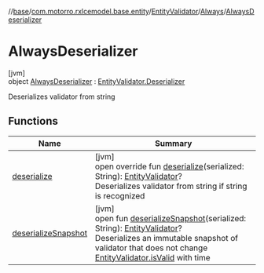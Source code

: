 //[base](../../../../../index.md)/[com.motorro.rxlcemodel.base.entity](../../../index.md)/[EntityValidator](../../index.md)/[Always](../index.md)/[AlwaysDeserializer](index.md)

# AlwaysDeserializer

[jvm]\
object [AlwaysDeserializer](index.md) : [EntityValidator.Deserializer](../../-deserializer/index.md)

Deserializes validator from string

## Functions

| Name | Summary |
|---|---|
| [deserialize](deserialize.md) | [jvm]<br>open override fun [deserialize](deserialize.md)(serialized: String): [EntityValidator](../../index.md)?<br>Deserializes validator from string if string is recognized |
| [deserializeSnapshot](../../-deserializer/deserialize-snapshot.md) | [jvm]<br>open fun [deserializeSnapshot](../../-deserializer/deserialize-snapshot.md)(serialized: String): [EntityValidator](../../index.md)?<br>Deserializes an immutable snapshot of validator that does not change [EntityValidator.isValid](../../is-valid.md) with time |
